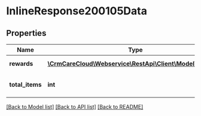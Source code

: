 # InlineResponse200105Data

## Properties
Name | Type | Description | Notes
------------ | ------------- | ------------- | -------------
**rewards** | [**\CrmCareCloud\Webservice\RestApi\Client\Model\Reward[]**](Reward.md) | List of all rewards | [optional] 
**total_items** | **int** | Count of all found rewards | [optional] 

[[Back to Model list]](../../README.md#documentation-for-models) [[Back to API list]](../../README.md#documentation-for-api-endpoints) [[Back to README]](../../README.md)

